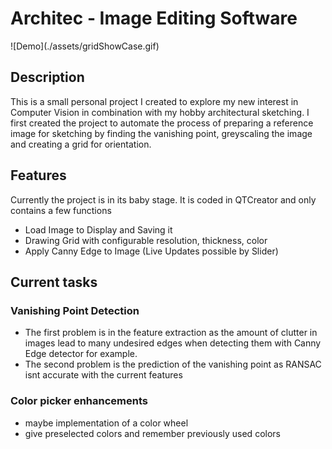 <h1>Architec - Image Editing Software</h2>
![Demo](./assets/gridShowCase.gif)

## Description
This is a small personal project I created to explore my new interest in Computer Vision in combination with my hobby architectural sketching. 
I first created the project to automate the process of preparing a reference image for sketching by finding the vanishing point, greyscaling the image
and creating a grid for orientation.

## Features
Currently the project is in its baby stage. It is coded in QTCreator and only contains a few functions
- Load Image to Display and Saving it
- Drawing Grid with configurable resolution, thickness, color
- Apply Canny Edge to Image (Live Updates possible by Slider)

## Current tasks

### Vanishing Point Detection
- The first problem is in the feature extraction as the amount of clutter in images lead to many undesired edges 
when detecting them with Canny Edge detector for example.
- The second problem is the prediction of the vanishing point as RANSAC isnt accurate with the current features
### Color picker enhancements
- maybe implementation of a color wheel
- give preselected colors and remember previously used colors
